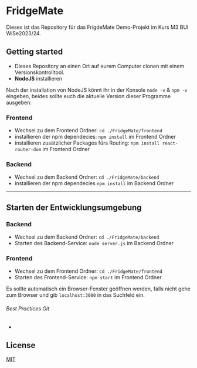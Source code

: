 # FridgeMate
Dieses ist das Repository für das FrigdeMate Demo-Projekt im Kurs M3 BUI WiSe2023/24.

## Getting started
- Dieses Repository an einen Ort auf eurem Computer clonen mit einem Versionskontrolltool.
- __NodeJS__ installieren

Nach der installation von NodeJS könnt ihr in der Konsole 
`node -v` & `npm -v`
eingeben, beides sollte euch die aktuelle Version dieser Programme ausgeben.

### Frontend
- Wechsel zu dem Frontend Ordner:
	`cd ./FridgeMate/frontend`
- installieren der npm dependecies:
	`npm install` im Frontend Ordner
- installieren zusätzlicher Packages fürs Routing:
	`npm install react-router-dom` im Frontend Ordner

### Backend
- Wechsel zu dem Backend Ordner:
	`cd ./FridgeMate/backend`
- installieren der npm dependecies 
	`npm install` im Backend Ordner

***

## Starten der Entwicklungsumgebung

### Backend
- Wechsel zu dem Backend Ordner:
	`cd ./FridgeMate/backend`
- Starten des Backend-Service:
	`node server.js` im Backend Ordner

### Frontend
- Wechsel zu dem Frontend Ordner:
	`cd ./FridgeMate/frontend`
- Starten des Frontend-Service:
	`npm start` im Frontend Ordner


Es sollte automatisch ein Browser-Fenster geöffnen werden, falls nicht gehe zum Browser und gib `localhost:3000` in das Suchfeld ein.

###### Best Practices Git
- 


## License

[MIT](https://choosealicense.com/licenses/mit/)

